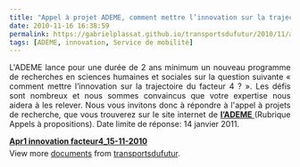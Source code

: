 ```yaml
---
title: "Appel à projet ADEME, comment mettre l’innovation sur la trajectoire du facteur 4 ?"
date: 2010-11-16 16:38:59
permalink: https://gabrielplassat.github.io/transportsdufutur/2010/11/appel-a-projet-ademe-comment-mettre-linnovation-sur-la-trajectoire-du-facteur-4.html
tags: [ADEME, innovation, Service de mobilité]
---
```


<p style="text-align: justify">L'ADEME lance pour une durée de 2 ans minimum un nouveau programme de recherches en sciences humaines et sociales sur la question suivante « comment mettre l’innovation sur la trajectoire du facteur 4 ? ». Les défis sont nombreux et nous sommes convaincus que votre expertise nous aidera à les relever. Nous vous invitons donc à répondre à l'appel à projets de recherche, que vous trouverez sur le site internet de <strong><a href="http://www.ademe.fr" target="_blank">l’ADEME </a></strong>(Rubrique Appels à propositions). Date limite de réponse: 14 janvier 2011. </p>  <!--more-->   <div id="__ss_5798572" style="width: 477px"><strong style="margin: 12px 0 4px"><a href="http://www.slideshare.net/transportsdufutur/apr1-innovation-facteur415112010" title="Apr1 innovation facteur4_15-11-2010">Apr1 innovation facteur4_15-11-2010</a></strong>        <div style="padding: 5px 0 12px">View more <a href="http://www.slideshare.net/">documents</a> from <a href="http://www.slideshare.net/transportsdufutur">transportsdufutur</a>.</div> </div>
